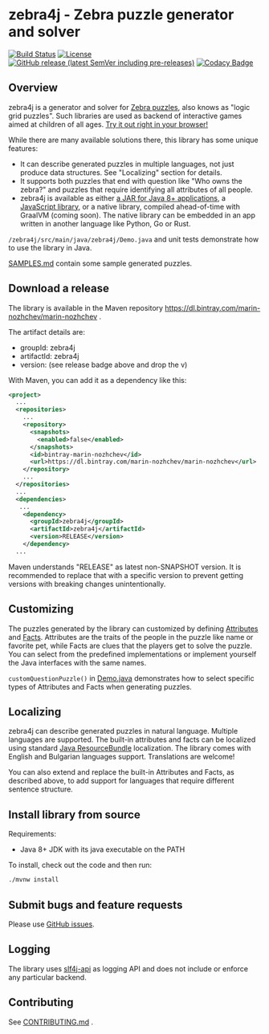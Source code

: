 # zebra4j - Zebra puzzle generator and solver

[![Build Status](https://travis-ci.org/murfffi/zebra4j.svg?branch=main)](https://travis-ci.org/murfffi/zebra4j)
[![License](https://img.shields.io/github/license/murfffi/zebra4j)](/LICENSE)
[![GitHub release (latest SemVer including pre-releases)](https://img.shields.io/github/v/release/murfffi/zebra4j?include_prereleases)](https://github.com/murfffi/zebra4j/releases)
[![Codacy Badge](https://app.codacy.com/project/badge/Grade/e85598dea228465188b9e70774983532)](https://www.codacy.com/gh/murfffi/zebra4j/dashboard?utm_source=github.com&amp;utm_medium=referral&amp;utm_content=murfffi/zebra4j&amp;utm_campaign=Badge_Grade)

## Overview

zebra4j is a generator and solver for [Zebra
puzzles](https://en.wikipedia.org/wiki/Zebra_Puzzle), also knows as "logic grid
puzzles". Such libraries are used as backend of interactive games aimed at
children of all ages. [Try it out right in your browser!](https://murfffi.github.io/zebra-apps/demo/)

While there are many available solutions there, this library has some unique
features:
- It can describe generated puzzles in multiple languages, not just produce data
  structures. See "Localizing" section for details.
- It supports both puzzles that end with question like "Who owns the zebra?" and
  puzzles that require identifying all attributes of all people.
- zebra4j is available as either 
  [a JAR for Java 8+ applications](https://bintray.com/beta/#/marin-nozhchev/marin-nozhchev/zebra4),
  a [JavaScript library](https://github.com/murfffi/zebra-apps), or a native library,
  compiled ahead-of-time with GraalVM (coming soon).
  The native library can be embedded in an app written in another
  language like Python, Go or Rust.

`/zebra4j/src/main/java/zebra4j/Demo.java` and unit tests demonstrate how to use
the library in Java.

[SAMPLES.md](SAMPLES.md) contain some sample generated puzzles.

## Download a release

The library is available in the Maven repository <https://dl.bintray.com/marin-nozhchev/marin-nozhchev> .

The artifact details are:

- groupId: zebra4j
- artifactId: zebra4j
- version: (see release badge above and drop the v)

With Maven, you can add it as a dependency like this:

```xml
<project>
  ...
  <repositories>
    ...
    <repository>
      <snapshots>
        <enabled>false</enabled>
      </snapshots>
      <id>bintray-marin-nozhchev</id>
      <url>https://dl.bintray.com/marin-nozhchev/marin-nozhchev</url>
    </repository>
    ...
  </repositories>
  ...
  <dependencies>
   ...
    <dependency>
      <groupId>zebra4j</groupId>
      <artifactId>zebra4j</artifactId>
      <version>RELEASE</version>
    </dependency>
  ...
```

Maven understands "RELEASE" as latest non-SNAPSHOT version. It is recommended to
replace that with a specific version to prevent getting versions with breaking
changes unintentionally.

## Customizing

The puzzles generated by the library can customized by defining
[Attributes](https://github.com/murfffi/zebra4j/blob/main/src/main/java/zebra4j/Attribute.java#L21)
and [Facts](https://github.com/murfffi/zebra4j/blob/main/src/main/java/zebra4j/fact/Fact.java#L21).
Attributes are the traits of the people in the puzzle like name or favorite pet,
while Facts are clues that the players get to solve the puzzle. You can select
from the predefined implementations or implement yourself the Java interfaces
with the same names.

`customQuestionPuzzle()` in
[Demo.java](https://github.com/murfffi/zebra4j/blob/main/src/main/java/zebra4j/Demo.java)
demonstrates how to select specific types of Attributes and Facts when
generating puzzles.

## Localizing

zebra4j can describe generated puzzles in natural language. Multiple languages
are supported. The built-in attributes and facts can be localized using standard
[Java ResourceBundle](https://docs.oracle.com/javase/tutorial/i18n/resbundle/index.html)
localization. The library comes with English and Bulgarian languages support.
Translations are welcome!

You can also extend and replace the built-in Attributes and Facts, as described
above, to add support for languages that require different sentence structure.

## Install library from source

Requirements:
- Java 8+ JDK with its java executable on the PATH

To install, check out the code and then run:

```bash
./mvnw install
```

## Submit bugs and feature requests

Please use [GitHub issues](https://github.com/murfffi/zebra4j/issues).

## Logging

The library uses [slf4j-api](http://www.slf4j.org/) as logging API and does not
include or enforce any particular backend.

## Contributing
<!-- https://github.blog/2013-01-31-relative-links-in-markup-files/ -->
See [CONTRIBUTING.md](CONTRIBUTING.md) .
